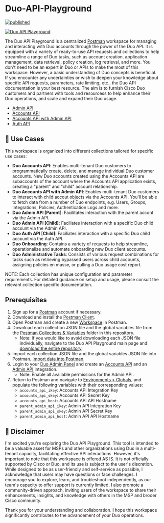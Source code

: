 # Duo-API-Playground

[![published](https://static.production.devnetcloud.com/codeexchange/assets/images/devnet-published.svg)](https://developer.cisco.com/codeexchange/github/repo/it-jonjon/Duo-API-Playground)

[![Duo API Playground](https://github.com/it-jonjon/Duo-API-Playground/blob/main/Images/duo_msp_api_image.png?raw=true)](https://app.vidcast.io/share/5ed27a58-3a8c-4aa2-8ce3-836fe086ef43)

The Duo API Playground is a centralized [Postman](https://postman.com) workspace for managing and interacting with Duo accounts through the power of the Duo API. It is equipped with a variety of ready-to-use API requests and collections to help streamline a range of Duo tasks, such as account creation, application management, data retrieval, policy creation, log retrieval, and more.
You don't need to be an expert in Duo or APIs to make the most of this workspace. However, a basic understanding of Duo concepts is beneficial. If you encounter any uncertainties or wish to deepen your knowledge about specific API requests, parameters, rate limiting, etc., the Duo API documentation is your best resource. The aim is to furnish Cisco Duo customers and partners with tools and resourcess to help enhance their Duo operations, and scale and expand their Duo usage.

* [Admin API](https://duo.com/docs/adminapi)
* [Accounts API](https://duo.com/docs/accountsapi)
* [Accounts API with Admin API](https://duo.com/docs/accountsapi#using-accounts-api-with-admin-api)
* [Auth API](https://duo.com/docs/authapi)


## 🚀 Use Cases

This workspace is organized into different collections tailored for specific use cases:
* **Duo Accounts API**: Enables multi-tenant Duo customers to programmatically create, delete, and manage individual Duo customer accounts. New Duo accounts created using the Accounts API are subaccounts of the account where the Accounts API application exists, creating a "parent" and "child" account relationship.
* **Duo Accounts API with Admin API**: Enables multi-tenant Duo customers to interact with child accout objects via the Accounts API. You'll be able to fetch data from a number of Duo endpoints, e.g. Users, Groups, Integrations, Policies, Authentication Logs and more.
* **Duo Admin API [Parent]**: Facilitates interaction with the parent accont via the Admin API.
* **Duo Admin API [Child]**: Faciliates interaction with a specific Duo child account via the Admin API.
* **Duo Auth API [Child]**: Faciliates interaction with a specific Duo child account via the Auth API.
* **Duo Onboarding**: Contains a variety of requests to help streamline, operationalize and automate onboarding new Duo client accounts.
* **Duo Administrative Tasks**: Consists of various request combinations for tasks such as retrieving bypassed users across child accounts, assigning policies en masse, or pulling a Duo usage cost report.

NOTE: Each collection has unique configuration and parameter requirements. For detailed guidance on setup and usage, please consult the relevant collection specific documentation.


## Prerequisites

1. Sign up for a [Postman](https://www.postman.com/) account if necessary.
2. Download and install the [Postman Client](https://www.getpostman.com/apps).
3. Open Postman and create a new [Workspace](https://learning.postman.com/docs/getting-started/first-steps/creating-your-first-workspace/) in Postman.
4. Download each collection JSON file and the global variables file from the [Postman Collections & Variables](https://github.com/it-jonjon/Duo-API-Playground/tree/2144d8871a1fa10a760bcfcecc7bf7d1641ad2c6/Postman%20Collections%20%26%20Variables) folder in this repository.
    - Note: If you would like to avoid downloading each JSON file individually, navigate to the Duo API Playground main page and [download the entire repository](https://docs.github.com/en/repositories/working-with-files/using-files/downloading-source-code-archives).
5. Import each collection JSON file and the global variables JSON file into Postman. [Import data into Postman](https://learning.postman.com/docs/getting-started/importing-and-exporting/importing-data/).
6. Login to your [Duo Admin Panel](https://admin.duosecurity.com/) and create an [Accounts API](https://duo.com/docs/accountsapi#first-steps) and an [Admin API](https://duo.com/docs/adminapi#first-steps) integration.
    - Note: Enable all available permissions for the Admin API.
7. Return to Postman and navigate to [Environments > Globals](https://learning.postman.com/docs/sending-requests/variables/variables/#variable-scopes), and populate the following variables with their corresponding values:
    - `accounts_api_ikey`: Accounts API Integration Key
    - `accounts_api_skey`: Accounts API Secret Key
    - `accounts_api_host`: Accounts API API Hostname
    - `parent_admin_api_ikey`: Admin API Integration Key
    - `parent_admin_api_skey`: Admin API Secret Key
    - `parent_admin_api_host`: Admin API API Hostname



   

## 🚩 Disclaimer
I'm  excited you're exploring the Duo API Playground. This tool is intended to be a valuable asset for MSPs and other organizations using Duo in a multi-tenant capacity, facilitating effective API interactions. However, it's important to note that this workspace is offered AS IS. It is not officially supported by Cisco or Duo, and its use is subject to the user's discretion.
While designed to be as user-friendly and self-service as possible, I acknowledge that users may have questions or face challenges. I encourage you to explore, learn, and troubleshoot independently, as our team's capacity to offer support is currently limited. I also promote a community-driven approach, inviting users of the workspace to share their enhancements, insights, and knowledge with others in the MSP and broder Cisco community.

Thank you for your understanding and collaboration. I hope this workspace significantly contributes to the advancement of your Duo operations.



